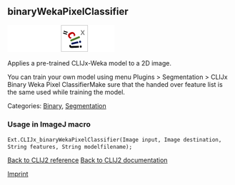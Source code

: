 ## binaryWekaPixelClassifier
<img src="images/mini_empty_logo.png"/><img src="images/mini_empty_logo.png"/><img src="images/mini_clijx_logo.png"/><img src="images/mini_empty_logo.png"/>

Applies a pre-trained CLIJx-Weka model to a 2D image. 

You can train your own model using menu Plugins > Segmentation > CLIJx Binary Weka Pixel ClassifierMake sure that the handed over feature list is the same used while training the model.

Categories: [Binary](https://clij.github.io/clij2-docs/reference__binary), [Segmentation](https://clij.github.io/clij2-docs/reference__segmentation)

### Usage in ImageJ macro
```
Ext.CLIJx_binaryWekaPixelClassifier(Image input, Image destination, String features, String modelfilename);
```


[Back to CLIJ2 reference](https://clij.github.io/clij2-docs/reference)
[Back to CLIJ2 documentation](https://clij.github.io/clij2-docs)

[Imprint](https://clij.github.io/imprint)
